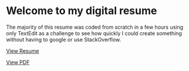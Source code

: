 # Welcome to my digital resume
The majority of this resume was coded from scratch in a few hours using only TextEdit as a challenge to see how quickly I could create something without having to google or use StackOverflow.

[View Resume](https://unrefined.github.io/resume/)

[View PDF](https://unrefined.github.io/resume/Daniel_Horan_Resume.pdf)

